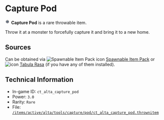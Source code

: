 # Capture Pod

<img src="https://raw.githubusercontent.com/Ceterai/Enternia/main/items/active/alta/tools/capture/pod/body.png" alt="Capture Pod icon" loading="lazy" height="16px" width="auto" /> **Capture Pod** is a rare throwable item.

Throw it at a monster to forcefully capture it and bring it to a new home.

## Sources

Can be obtained via <img src="https://raw.githubusercontent.com/Silverfeelin/Starbound-SpawnableItemPack/master/interface/sip/iconSmall.png" alt="Spawnable Item Pack icon" width="18" height="14"/> [Spawnable Item Pack](https://steamcommunity.com/sharedfiles/filedetails/?id=733665104) or <img src="https://steamuserimages-a.akamaihd.net/ugc/263843960696222713/3EC9A7C005541F7D577EBCB8C5736B4EFC9973D6/" alt="icon" width="8" height="12"/> [Tabula Rasa](https://community.playstarbound.com/resources/the-tabula-rasa.3222/) (if you have any of them installed).

## Technical Information

- In-game ID: `ct_alta_capture_pod`
- Power: `3.0`
- Rarity: `Rare`
- File: [`/items/active/alta/tools/capture/pod/ct_alta_capture_pod.thrownitem`](https://github.com/Ceterai/Enternia/blob/main/items/active/alta/tools/capture/pod/ct_alta_capture_pod.thrownitem)
